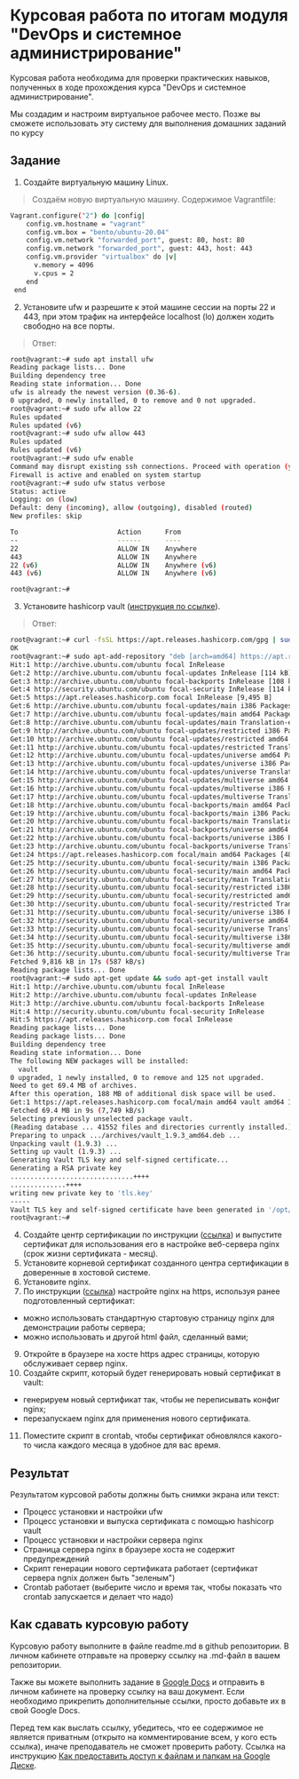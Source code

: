 # Курсовая работа по итогам модуля "DevOps и системное администрирование"

Курсовая работа необходима для проверки практических навыков, полученных в ходе прохождения курса "DevOps и системное администрирование".

Мы создадим и настроим виртуальное рабочее место. Позже вы сможете использовать эту систему для выполнения домашних заданий по курсу

## Задание

1. Создайте виртуальную машину Linux.
> Создаём новую виртуальную машину. Содержимое Vagrantfile:
```bash
Vagrant.configure("2") do |config|
    config.vm.hostname = "vagrant"
 	config.vm.box = "bento/ubuntu-20.04"
	config.vm.network "forwarded_port", guest: 80, host: 80
    config.vm.network "forwarded_port", guest: 443, host: 443
	config.vm.provider "virtualbox" do |v|
	  v.memory = 4096
	  v.cpus = 2
	end
 end
```

2. Установите ufw и разрешите к этой машине сессии на порты 22 и 443, при этом трафик на интерфейсе localhost (lo) должен ходить свободно на все порты.
> Ответ:
```bash
root@vagrant:~# sudo apt install ufw
Reading package lists... Done
Building dependency tree       
Reading state information... Done
ufw is already the newest version (0.36-6).
0 upgraded, 0 newly installed, 0 to remove and 0 not upgraded.
root@vagrant:~# sudo ufw allow 22
Rules updated
Rules updated (v6)
root@vagrant:~# sudo ufw allow 443
Rules updated
Rules updated (v6)
root@vagrant:~# sudo ufw enable
Command may disrupt existing ssh connections. Proceed with operation (y|n)? y
Firewall is active and enabled on system startup
root@vagrant:~# sudo ufw status verbose
Status: active
Logging: on (low)
Default: deny (incoming), allow (outgoing), disabled (routed)
New profiles: skip

To                         Action      From
--                         ------      ----
22                         ALLOW IN    Anywhere                  
443                        ALLOW IN    Anywhere                  
22 (v6)                    ALLOW IN    Anywhere (v6)             
443 (v6)                   ALLOW IN    Anywhere (v6)             

root@vagrant:~# 
```

3. Установите hashicorp vault ([инструкция по ссылке](https://learn.hashicorp.com/tutorials/vault/getting-started-install?in=vault/getting-started#install-vault)).
> Ответ:
```bash
root@vagrant:~# curl -fsSL https://apt.releases.hashicorp.com/gpg | sudo apt-key add
OK
root@vagrant:~# sudo apt-add-repository "deb [arch=amd64] https://apt.releases.hashicorp.com $(lsb_release -cs) main"
Hit:1 http://archive.ubuntu.com/ubuntu focal InRelease
Get:2 http://archive.ubuntu.com/ubuntu focal-updates InRelease [114 kB]                                  
Get:3 http://archive.ubuntu.com/ubuntu focal-backports InRelease [108 kB]                                
Get:4 http://security.ubuntu.com/ubuntu focal-security InRelease [114 kB]                                
Get:5 https://apt.releases.hashicorp.com focal InRelease [9,495 B]                                       
Get:6 http://archive.ubuntu.com/ubuntu focal-updates/main i386 Packages [602 kB]
Get:7 http://archive.ubuntu.com/ubuntu focal-updates/main amd64 Packages [1,572 kB]                                      
Get:8 http://archive.ubuntu.com/ubuntu focal-updates/main Translation-en [302 kB]                                        
Get:9 http://archive.ubuntu.com/ubuntu focal-updates/restricted i386 Packages [23.1 kB]                                  
Get:10 http://archive.ubuntu.com/ubuntu focal-updates/restricted amd64 Packages [801 kB]                                 
Get:11 http://archive.ubuntu.com/ubuntu focal-updates/restricted Translation-en [114 kB]                                 
Get:12 http://archive.ubuntu.com/ubuntu focal-updates/universe amd64 Packages [902 kB]                                   
Get:13 http://archive.ubuntu.com/ubuntu focal-updates/universe i386 Packages [666 kB]                                    
Get:14 http://archive.ubuntu.com/ubuntu focal-updates/universe Translation-en [200 kB]                                   
Get:15 http://archive.ubuntu.com/ubuntu focal-updates/multiverse amd64 Packages [23.7 kB]                                
Get:16 http://archive.ubuntu.com/ubuntu focal-updates/multiverse i386 Packages [8,432 B]                                 
Get:17 http://archive.ubuntu.com/ubuntu focal-updates/multiverse Translation-en [7,312 B]                                
Get:18 http://archive.ubuntu.com/ubuntu focal-backports/main amd64 Packages [42.0 kB]                                    
Get:19 http://archive.ubuntu.com/ubuntu focal-backports/main i386 Packages [34.5 kB]                                     
Get:20 http://archive.ubuntu.com/ubuntu focal-backports/main Translation-en [10.0 kB]                                    
Get:21 http://archive.ubuntu.com/ubuntu focal-backports/universe amd64 Packages [21.6 kB]                                
Get:22 http://archive.ubuntu.com/ubuntu focal-backports/universe i386 Packages [11.7 kB]                                 
Get:23 http://archive.ubuntu.com/ubuntu focal-backports/universe Translation-en [15.0 kB]                                
Get:24 https://apt.releases.hashicorp.com focal/main amd64 Packages [48.0 kB]                                            
Get:25 http://security.ubuntu.com/ubuntu focal-security/main i386 Packages [376 kB]                                      
Get:26 http://security.ubuntu.com/ubuntu focal-security/main amd64 Packages [1,238 kB]                                   
Get:27 http://security.ubuntu.com/ubuntu focal-security/main Translation-en [217 kB]                                     
Get:28 http://security.ubuntu.com/ubuntu focal-security/restricted i386 Packages [21.7 kB]                               
Get:29 http://security.ubuntu.com/ubuntu focal-security/restricted amd64 Packages [748 kB]                               
Get:30 http://security.ubuntu.com/ubuntu focal-security/restricted Translation-en [107 kB]                               
Get:31 http://security.ubuntu.com/ubuntu focal-security/universe i386 Packages [532 kB]                                  
Get:32 http://security.ubuntu.com/ubuntu focal-security/universe amd64 Packages [676 kB]                                 
Get:33 http://security.ubuntu.com/ubuntu focal-security/universe Translation-en [115 kB]                                 
Get:34 http://security.ubuntu.com/ubuntu focal-security/multiverse i386 Packages [7,180 B]                               
Get:35 http://security.ubuntu.com/ubuntu focal-security/multiverse amd64 Packages [20.7 kB]                              
Get:36 http://security.ubuntu.com/ubuntu focal-security/multiverse Translation-en [5,196 B]                              
Fetched 9,816 kB in 17s (587 kB/s)                                                                                       
Reading package lists... Done
root@vagrant:~# sudo apt-get update && sudo apt-get install vault
Hit:1 http://archive.ubuntu.com/ubuntu focal InRelease
Hit:2 http://archive.ubuntu.com/ubuntu focal-updates InRelease                      
Hit:3 http://archive.ubuntu.com/ubuntu focal-backports InRelease                    
Hit:4 http://security.ubuntu.com/ubuntu focal-security InRelease                    
Hit:5 https://apt.releases.hashicorp.com focal InRelease                            
Reading package lists... Done                                
Reading package lists... Done
Building dependency tree       
Reading state information... Done
The following NEW packages will be installed:
  vault
0 upgraded, 1 newly installed, 0 to remove and 125 not upgraded.
Need to get 69.4 MB of archives.
After this operation, 188 MB of additional disk space will be used.
Get:1 https://apt.releases.hashicorp.com focal/main amd64 vault amd64 1.9.3 [69.4 MB]
Fetched 69.4 MB in 9s (7,749 kB/s)                                                                                       
Selecting previously unselected package vault.
(Reading database ... 41552 files and directories currently installed.)
Preparing to unpack .../archives/vault_1.9.3_amd64.deb ...
Unpacking vault (1.9.3) ...
Setting up vault (1.9.3) ...
Generating Vault TLS key and self-signed certificate...
Generating a RSA private key
...............................++++
..............++++
writing new private key to 'tls.key'
-----
Vault TLS key and self-signed certificate have been generated in '/opt/vault/tls'.
root@vagrant:~#
```

4. Cоздайте центр сертификации по инструкции ([ссылка](https://learn.hashicorp.com/tutorials/vault/pki-engine?in=vault/secrets-management)) и выпустите сертификат для использования его в настройке веб-сервера nginx (срок жизни сертификата - месяц).
6. Установите корневой сертификат созданного центра сертификации в доверенные в хостовой системе.
7. Установите nginx.
8. По инструкции ([ссылка](https://nginx.org/en/docs/http/configuring_https_servers.html)) настройте nginx на https, используя ранее подготовленный сертификат:
  - можно использовать стандартную стартовую страницу nginx для демонстрации работы сервера;
  - можно использовать и другой html файл, сделанный вами;
9. Откройте в браузере на хосте https адрес страницы, которую обслуживает сервер nginx.
10. Создайте скрипт, который будет генерировать новый сертификат в vault:
  - генерируем новый сертификат так, чтобы не переписывать конфиг nginx;
  - перезапускаем nginx для применения нового сертификата.
11. Поместите скрипт в crontab, чтобы сертификат обновлялся какого-то числа каждого месяца в удобное для вас время.

## Результат

Результатом курсовой работы должны быть снимки экрана или текст:

- Процесс установки и настройки ufw
- Процесс установки и выпуска сертификата с помощью hashicorp vault
- Процесс установки и настройки сервера nginx
- Страница сервера nginx в браузере хоста не содержит предупреждений 
- Скрипт генерации нового сертификата работает (сертификат сервера ngnix должен быть "зеленым")
- Crontab работает (выберите число и время так, чтобы показать что crontab запускается и делает что надо)

## Как сдавать курсовую работу

Курсовую работу выполните в файле readme.md в github репозитории. В личном кабинете отправьте на проверку ссылку на .md-файл в вашем репозитории.

Также вы можете выполнить задание в [Google Docs](https://docs.google.com/document/u/0/?tgif=d) и отправить в личном кабинете на проверку ссылку на ваш документ.
Если необходимо прикрепить дополнительные ссылки, просто добавьте их в свой Google Docs.

Перед тем как выслать ссылку, убедитесь, что ее содержимое не является приватным (открыто на комментирование всем, у кого есть ссылка), иначе преподаватель не сможет проверить работу. 
Ссылка на инструкцию [Как предоставить доступ к файлам и папкам на Google Диске](https://support.google.com/docs/answer/2494822?hl=ru&co=GENIE.Platform%3DDesktop).
